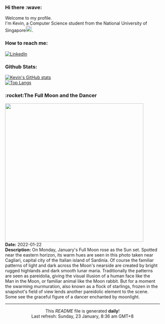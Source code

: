 <h3>Hi there :wave:</h3>

Welcome to my profile.   
I'm Kevin, a Computer Science student from the National University of Singapore<img src="https://img.icons8.com/color/96/000000/singapore-circular.png" width="20px"/>.</p>

<h3>How to reach me: </h3>
<a href="https://www.linkedin.com/in/kevin-foong/"><img alt="LinkedIn" src="https://img.shields.io/badge/linkedin-%230077B5.svg?&style=for-the-badge&logo=linkedin&logoColor=white" /></a> 

<h3>Github Stats: </h3> 

[![Kevin's GitHub stats](https://github-readme-stats.vercel.app/api?username=kevin9foong&theme=tokyonight)](https://github.com/anuraghazra/github-readme-stats) <br/>
[![Top Langs](https://github-readme-stats.vercel.app/api/top-langs/?username=kevin9foong&layout=compact&theme=tokyonight)](https://github.com/anuraghazra/github-readme-stats)

<h3>:rocket:The Full Moon and the Dancer</h3> 
<img width="450" src="https:&#x2F;&#x2F;apod.nasa.gov&#x2F;apod&#x2F;image&#x2F;2201&#x2F;IMG_4039copia2_2048.jpg" /><br/>
<b>Date:</b> 2022-01-22<br/>
<b>Description:</b> On Monday, January&#39;s Full Moon rose as the Sun set. Spotted near the eastern horizon, its warm hues are seen in this photo taken near Cagliari, capital city of the Italian island of Sardinia. Of course the familiar patterns of light and dark across the Moon&#39;s nearside are created by bright rugged highlands and dark smooth lunar maria. Traditionally the patterns are seen as pareidolia, giving the visual illusion of a human face like the Man in the Moon, or familiar animal like the Moon rabbit. But for a moment the swarming murmuration, also known as a flock of starlings, frozen in the snapshot&#39;s field of view lends another pareidolic element to the scene. Some see the graceful figure of a dancer enchanted by moonlight.<br/>

------------
<p align="center">This <i>README</i> file is generated <b>daily</b>!</br>
Last refresh: Sunday, 23 January, 8:36 am GMT+8<br />